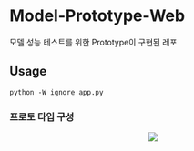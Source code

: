 # Model-Prototype-Web

모델 성능 테스트를 위한 Prototype이 구현된 레포

## Usage
`python -W ignore app.py`

### 프로토 타입 구성
<p align="center"><img src="https://user-images.githubusercontent.com/65529313/173225505-ab43fa66-ff70-4cc8-93b9-dd4819394c9c.png" /></p>
